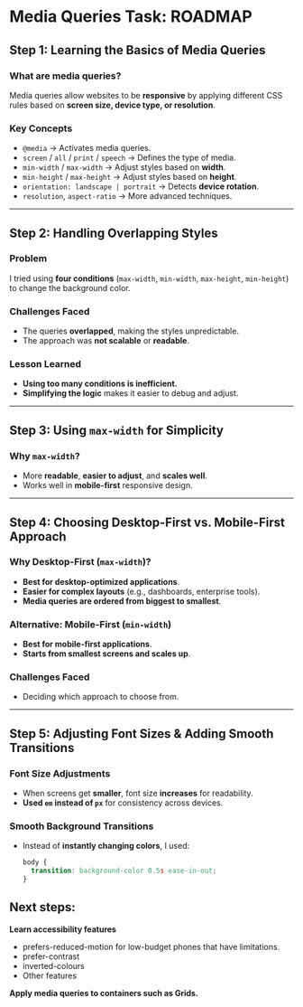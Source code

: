 # Media Queries Task: ROADMAP

## Step 1: Learning the Basics of Media Queries

### What are media queries?

Media queries allow websites to be **responsive** by applying different CSS rules based on **screen size, device type, or resolution**.

### Key Concepts

- `@media` → Activates media queries.
- `screen` / `all` / `print` / `speech` → Defines the type of media.
- `min-width` / `max-width` → Adjust styles based on **width**.
- `min-height` / `max-height` → Adjust styles based on **height**.
- `orientation: landscape | portrait` → Detects **device rotation**.
- `resolution`, `aspect-ratio` → More advanced techniques.

---

## Step 2: Handling Overlapping Styles

### Problem

I tried using **four conditions** (`max-width`, `min-width`, `max-height`, `min-height`) to change the background color.

### Challenges Faced

- The queries **overlapped**, making the styles unpredictable.
- The approach was **not scalable** or **readable**.

### Lesson Learned

- **Using too many conditions is inefficient.**
- **Simplifying the logic** makes it easier to debug and adjust.

---

## Step 3: Using `max-width` for Simplicity

### Why `max-width`?

- More **readable**, **easier to adjust**, and **scales well**.
- Works well in **mobile-first** responsive design.

---

## Step 4: Choosing Desktop-First vs. Mobile-First Approach

### Why Desktop-First (`max-width`)?

- **Best for desktop-optimized applications**.
- **Easier for complex layouts** (e.g., dashboards, enterprise tools).
- **Media queries are ordered from biggest to smallest**.

### Alternative: Mobile-First (`min-width`)

- **Best for mobile-first applications**.
- **Starts from smallest screens and scales up**.

### Challenges Faced

- Deciding which approach to choose from.

---

## Step 5: Adjusting Font Sizes & Adding Smooth Transitions

### Font Size Adjustments

- When screens get **smaller**, font size **increases** for readability.
- **Used `em` instead of `px`** for consistency across devices.

### Smooth Background Transitions

- Instead of **instantly changing colors**, I used:
  ```css
  body {
    transition: background-color 0.5s ease-in-out;
  }
  ```

## Next steps:

**Learn accessibility features**

- prefers-reduced-motion for low-budget phones that have limitations.
- prefer-contrast
- inverted-colours
- Other features

**Apply media queries to containers such as Grids.**
